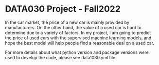 # DATA030 Project - Fall2022
In the car market, the price of a new car is mainly provided by manufacturers. On the other hand, the value of a used car is hard to determine due to a variety of factors. In my project, I am going to predict the price of used cars with the supervised machine learning models, and hope the best model will help people find a reasonable deal on a used car. 

For more details about what python version and package versions were used to develop the code, please see data1030.yml file.
